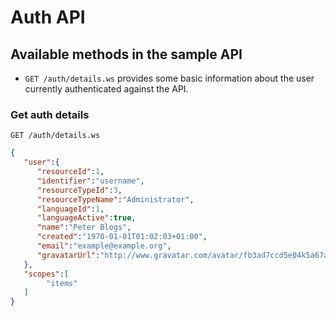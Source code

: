 # Auth API

## Available methods in the sample API

* `GET /auth/details.ws` provides some basic information about the user currently authenticated against the API.

### Get auth details
```
GET /auth/details.ws
```
```json
{
   "user":{
      "resourceId":1,
      "identifier":"username",
      "resourceTypeId":3,
      "resourceTypeName":"Administrator",
      "languageId":1,
      "languageActive":true,
      "name":"Peter Blogs",
      "created":"1970-01-01T01:02:03+01:00",
      "email":"example@example.org",
      "gravatarUrl":"http://www.gravatar.com/avatar/fb3ad7ccd5e04k5a67a9bfbd03a1f744"
   },
   "scopes":[
		"items"
   ]
}
```